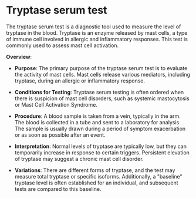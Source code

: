 <!--
source: gpt-3 + jph editing
aka: serum tryptase test
tags: tests
-->

# Tryptase serum test

The tryptase serum test is a diagnostic tool used to measure the level of tryptase in the blood. Tryptase is an enzyme released by mast cells, a type of immune cell involved in allergic and inflammatory responses. This test is commonly used to assess mast cell activation.

**Overview**:

* **Purpose**: The primary purpose of the tryptase serum test is to evaluate the activity of mast cells. Mast cells release various mediators, including tryptase, during an allergic or inflammatory response.

* **Conditions for Testing**: Tryptase serum testing is often ordered when there is suspicion of mast cell disorders, such as systemic mastocytosis or Mast Cell Activation Syndrome.

* **Procedure**: A blood sample is taken from a vein, typically in the arm. The blood is collected in a tube and sent to a laboratory for analysis. The sample is usually drawn during a period of symptom exacerbation or as soon as possible after an event.

* **Interpretation**: Normal levels of tryptase are typically low, but they can temporarily increase in response to certain triggers. Persistent elevation of tryptase may suggest a chronic mast cell disorder.

* **Variations**: There are different forms of tryptase, and the test may measure total tryptase or specific isoforms. Additionally, a "baseline" tryptase level is often established for an individual, and subsequent tests are compared to this baseline.
